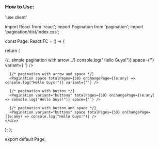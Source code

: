 ### How to Use:

'use client'

import React from 'react';
import Pagination from 'pagination';
import 'pagination/dist/index.css';

const Page: React.FC = () => {

return (

<div>
{/_ simple pagination with arrow _/}
<Pagination totalPages={50} onChangePage={(e:any) => console.log("Hello Guys!")} space={''} variant={''} />

      {/* pagination with arrow and space */}
      <Pagination space totalPages={50} onChangePage={(e:any) => console.log("Hello Guys!")} variant={""} />

      {/* pagination with button */}
      <Pagination variant="buttons" totalPages={50} onChangePage={(e:any) => console.log("Hello Guys!")} space={''} />

      {/* pagination with button and space */}
      <Pagination variant="buttons" space totalPages={50} onChangePage={(e:any) => console.log("Hello Guys!")} />
    </div>

);
};

export default Page;
